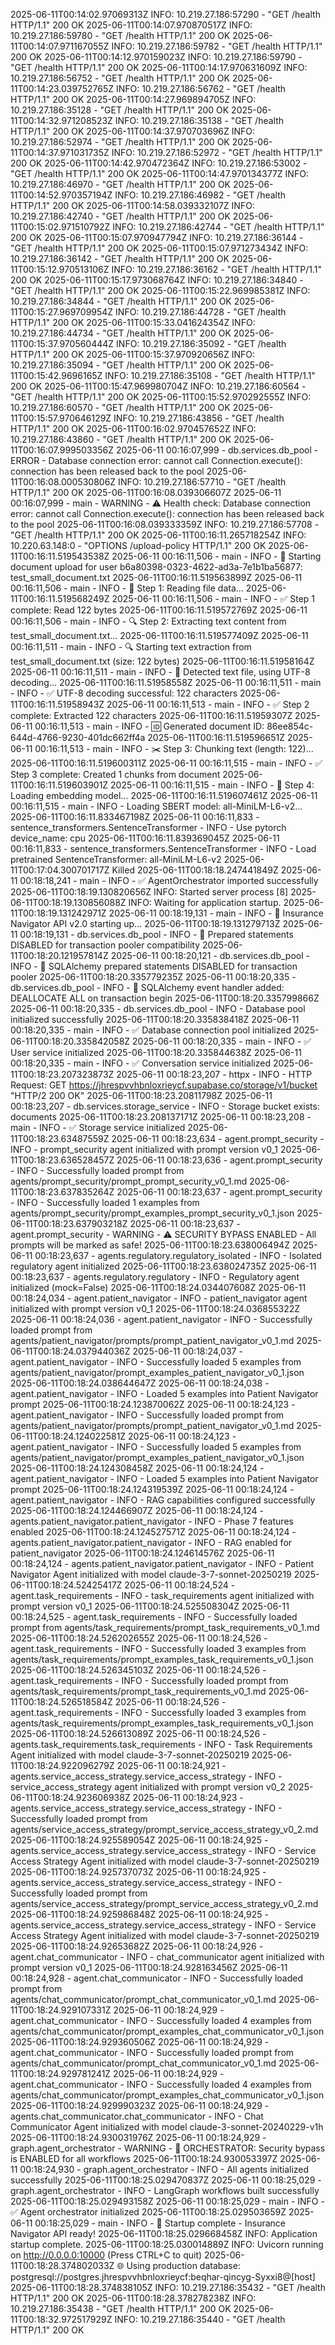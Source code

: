 2025-06-11T00:14:02.97069313Z INFO:     10.219.27.186:57290 - "GET /health HTTP/1.1" 200 OK
2025-06-11T00:14:07.970870517Z INFO:     10.219.27.186:59780 - "GET /health HTTP/1.1" 200 OK
2025-06-11T00:14:07.971167055Z INFO:     10.219.27.186:59782 - "GET /health HTTP/1.1" 200 OK
2025-06-11T00:14:12.970159023Z INFO:     10.219.27.186:59790 - "GET /health HTTP/1.1" 200 OK
2025-06-11T00:14:17.970631609Z INFO:     10.219.27.186:56752 - "GET /health HTTP/1.1" 200 OK
2025-06-11T00:14:23.039752765Z INFO:     10.219.27.186:56762 - "GET /health HTTP/1.1" 200 OK
2025-06-11T00:14:27.969894705Z INFO:     10.219.27.186:35128 - "GET /health HTTP/1.1" 200 OK
2025-06-11T00:14:32.971208523Z INFO:     10.219.27.186:35138 - "GET /health HTTP/1.1" 200 OK
2025-06-11T00:14:37.970703696Z INFO:     10.219.27.186:52974 - "GET /health HTTP/1.1" 200 OK
2025-06-11T00:14:37.971031735Z INFO:     10.219.27.186:52972 - "GET /health HTTP/1.1" 200 OK
2025-06-11T00:14:42.970472364Z INFO:     10.219.27.186:53002 - "GET /health HTTP/1.1" 200 OK
2025-06-11T00:14:47.970134377Z INFO:     10.219.27.186:46970 - "GET /health HTTP/1.1" 200 OK
2025-06-11T00:14:52.970357194Z INFO:     10.219.27.186:46982 - "GET /health HTTP/1.1" 200 OK
2025-06-11T00:14:58.039332107Z INFO:     10.219.27.186:42740 - "GET /health HTTP/1.1" 200 OK
2025-06-11T00:15:02.971510792Z INFO:     10.219.27.186:42744 - "GET /health HTTP/1.1" 200 OK
2025-06-11T00:15:07.970947794Z INFO:     10.219.27.186:36144 - "GET /health HTTP/1.1" 200 OK
2025-06-11T00:15:07.971273434Z INFO:     10.219.27.186:36142 - "GET /health HTTP/1.1" 200 OK
2025-06-11T00:15:12.970513106Z INFO:     10.219.27.186:36162 - "GET /health HTTP/1.1" 200 OK
2025-06-11T00:15:17.973068764Z INFO:     10.219.27.186:34840 - "GET /health HTTP/1.1" 200 OK
2025-06-11T00:15:22.969985381Z INFO:     10.219.27.186:34844 - "GET /health HTTP/1.1" 200 OK
2025-06-11T00:15:27.969709954Z INFO:     10.219.27.186:44728 - "GET /health HTTP/1.1" 200 OK
2025-06-11T00:15:33.041624354Z INFO:     10.219.27.186:44734 - "GET /health HTTP/1.1" 200 OK
2025-06-11T00:15:37.970560444Z INFO:     10.219.27.186:35092 - "GET /health HTTP/1.1" 200 OK
2025-06-11T00:15:37.970920656Z INFO:     10.219.27.186:35094 - "GET /health HTTP/1.1" 200 OK
2025-06-11T00:15:42.9696165Z INFO:     10.219.27.186:35108 - "GET /health HTTP/1.1" 200 OK
2025-06-11T00:15:47.969980704Z INFO:     10.219.27.186:60564 - "GET /health HTTP/1.1" 200 OK
2025-06-11T00:15:52.970292555Z INFO:     10.219.27.186:60570 - "GET /health HTTP/1.1" 200 OK
2025-06-11T00:15:57.970646129Z INFO:     10.219.27.186:43856 - "GET /health HTTP/1.1" 200 OK
2025-06-11T00:16:02.970457652Z INFO:     10.219.27.186:43860 - "GET /health HTTP/1.1" 200 OK
2025-06-11T00:16:07.999503356Z 2025-06-11 00:16:07,999 - db.services.db_pool - ERROR - Database connection error: cannot call Connection.execute(): connection has been released back to the pool
2025-06-11T00:16:08.000530806Z INFO:     10.219.27.186:57710 - "GET /health HTTP/1.1" 200 OK
2025-06-11T00:16:08.039306607Z 2025-06-11 00:16:07,999 - main - WARNING - ⚠️ Health check: Database connection error: cannot call Connection.execute(): connection has been released back to the pool
2025-06-11T00:16:08.039333359Z INFO:     10.219.27.186:57708 - "GET /health HTTP/1.1" 200 OK
2025-06-11T00:16:11.265718254Z INFO:     10.220.63.148:0 - "OPTIONS /upload-policy HTTP/1.1" 200 OK
2025-06-11T00:16:11.519543538Z 2025-06-11 00:16:11,506 - main - INFO - 🚀 Starting document upload for user b6a80398-0323-4622-ad3a-7e1b1ba56877: test_small_document.txt
2025-06-11T00:16:11.519563899Z 2025-06-11 00:16:11,506 - main - INFO - 📖 Step 1: Reading file data...
2025-06-11T00:16:11.519568249Z 2025-06-11 00:16:11,506 - main - INFO - ✅ Step 1 complete: Read 122 bytes
2025-06-11T00:16:11.519572769Z 2025-06-11 00:16:11,506 - main - INFO - 🔍 Step 2: Extracting text content from test_small_document.txt...
2025-06-11T00:16:11.519577409Z 2025-06-11 00:16:11,511 - main - INFO - 🔍 Starting text extraction from test_small_document.txt (size: 122 bytes)
2025-06-11T00:16:11.51958164Z 2025-06-11 00:16:11,511 - main - INFO - 📝 Detected text file, using UTF-8 decoding...
2025-06-11T00:16:11.51958558Z 2025-06-11 00:16:11,511 - main - INFO - ✅ UTF-8 decoding successful: 122 characters
2025-06-11T00:16:11.51958943Z 2025-06-11 00:16:11,513 - main - INFO - ✅ Step 2 complete: Extracted 122 characters
2025-06-11T00:16:11.51959307Z 2025-06-11 00:16:11,513 - main - INFO - 🆔 Generated document ID: 86ee854c-644d-4766-9230-401dc662ff4a
2025-06-11T00:16:11.519596651Z 2025-06-11 00:16:11,513 - main - INFO - ✂️  Step 3: Chunking text (length: 122)...
2025-06-11T00:16:11.519600311Z 2025-06-11 00:16:11,515 - main - INFO - ✅ Step 3 complete: Created 1 chunks from document
2025-06-11T00:16:11.519603901Z 2025-06-11 00:16:11,515 - main - INFO - 🧠 Step 4: Loading embedding model...
2025-06-11T00:16:11.519607461Z 2025-06-11 00:16:11,515 - main - INFO - Loading SBERT model: all-MiniLM-L6-v2...
2025-06-11T00:16:11.833467198Z 2025-06-11 00:16:11,833 - sentence_transformers.SentenceTransformer - INFO - Use pytorch device_name: cpu
2025-06-11T00:16:11.839369045Z 2025-06-11 00:16:11,833 - sentence_transformers.SentenceTransformer - INFO - Load pretrained SentenceTransformer: all-MiniLM-L6-v2
2025-06-11T00:17:04.300701717Z Killed
2025-06-11T00:18:18.247441849Z 2025-06-11 00:18:18,241 - main - INFO - ✅ AgentOrchestrator imported successfully
2025-06-11T00:18:19.130820656Z INFO:     Started server process [8]
2025-06-11T00:18:19.130856088Z INFO:     Waiting for application startup.
2025-06-11T00:18:19.131242971Z 2025-06-11 00:18:19,131 - main - INFO - 🚀 Insurance Navigator API v2.0 starting up...
2025-06-11T00:18:19.131279713Z 2025-06-11 00:18:19,131 - db.services.db_pool - INFO - 🔧 Prepared statements DISABLED for transaction pooler compatibility
2025-06-11T00:18:20.121957814Z 2025-06-11 00:18:20,121 - db.services.db_pool - INFO - 🔧 SQLAlchemy prepared statements DISABLED for transaction pooler
2025-06-11T00:18:20.335779235Z 2025-06-11 00:18:20,335 - db.services.db_pool - INFO - 🔧 SQLAlchemy event handler added: DEALLOCATE ALL on transaction begin
2025-06-11T00:18:20.335799866Z 2025-06-11 00:18:20,335 - db.services.db_pool - INFO - Database pool initialized successfully
2025-06-11T00:18:20.335838418Z 2025-06-11 00:18:20,335 - main - INFO - ✅ Database connection pool initialized
2025-06-11T00:18:20.335842058Z 2025-06-11 00:18:20,335 - main - INFO - ✅ User service initialized
2025-06-11T00:18:20.335844638Z 2025-06-11 00:18:20,335 - main - INFO - ✅ Conversation service initialized
2025-06-11T00:18:23.207323873Z 2025-06-11 00:18:23,207 - httpx - INFO - HTTP Request: GET https://jhrespvvhbnloxrieycf.supabase.co/storage/v1/bucket "HTTP/2 200 OK"
2025-06-11T00:18:23.20811798Z 2025-06-11 00:18:23,207 - db.services.storage_service - INFO - Storage bucket exists: documents
2025-06-11T00:18:23.208137171Z 2025-06-11 00:18:23,208 - main - INFO - ✅ Storage service initialized
2025-06-11T00:18:23.63487559Z 2025-06-11 00:18:23,634 - agent.prompt_security - INFO - prompt_security agent initialized with prompt version v0_1
2025-06-11T00:18:23.636528457Z 2025-06-11 00:18:23,636 - agent.prompt_security - INFO - Successfully loaded prompt from agents/prompt_security/prompt_prompt_security_v0_1.md
2025-06-11T00:18:23.637835264Z 2025-06-11 00:18:23,637 - agent.prompt_security - INFO - Successfully loaded 1 examples from agents/prompt_security/prompt_examples_prompt_security_v0_1.json
2025-06-11T00:18:23.637903218Z 2025-06-11 00:18:23,637 - agent.prompt_security - WARNING - ⚠️  SECURITY BYPASS ENABLED - All prompts will be marked as safe!
2025-06-11T00:18:23.638006494Z 2025-06-11 00:18:23,637 - agents.regulatory.regulatory_isolated - INFO - Isolated regulatory agent initialized
2025-06-11T00:18:23.638024735Z 2025-06-11 00:18:23,637 - agents.regulatory.regulatory - INFO - Regulatory agent initialized (mock=False)
2025-06-11T00:18:24.034407608Z 2025-06-11 00:18:24,034 - agent.patient_navigator - INFO - patient_navigator agent initialized with prompt version v0_1
2025-06-11T00:18:24.036855322Z 2025-06-11 00:18:24,036 - agent.patient_navigator - INFO - Successfully loaded prompt from agents/patient_navigator/prompts/prompt_patient_navigator_v0_1.md
2025-06-11T00:18:24.037944036Z 2025-06-11 00:18:24,037 - agent.patient_navigator - INFO - Successfully loaded 5 examples from agents/patient_navigator/prompt_examples_patient_navigator_v0_1.json
2025-06-11T00:18:24.038644647Z 2025-06-11 00:18:24,038 - agent.patient_navigator - INFO - Loaded 5 examples into Patient Navigator prompt
2025-06-11T00:18:24.123870062Z 2025-06-11 00:18:24,123 - agent.patient_navigator - INFO - Successfully loaded prompt from agents/patient_navigator/prompts/prompt_patient_navigator_v0_1.md
2025-06-11T00:18:24.124022581Z 2025-06-11 00:18:24,123 - agent.patient_navigator - INFO - Successfully loaded 5 examples from agents/patient_navigator/prompt_examples_patient_navigator_v0_1.json
2025-06-11T00:18:24.124308458Z 2025-06-11 00:18:24,124 - agent.patient_navigator - INFO - Loaded 5 examples into Patient Navigator prompt
2025-06-11T00:18:24.124319539Z 2025-06-11 00:18:24,124 - agent.patient_navigator - INFO - RAG capabilities configured successfully
2025-06-11T00:18:24.124466907Z 2025-06-11 00:18:24,124 - agents.patient_navigator.patient_navigator - INFO - Phase 7 features enabled
2025-06-11T00:18:24.124527571Z 2025-06-11 00:18:24,124 - agents.patient_navigator.patient_navigator - INFO - RAG enabled for patient_navigator
2025-06-11T00:18:24.124614576Z 2025-06-11 00:18:24,124 - agents.patient_navigator.patient_navigator - INFO - Patient Navigator Agent initialized with model claude-3-7-sonnet-20250219
2025-06-11T00:18:24.52425417Z 2025-06-11 00:18:24,524 - agent.task_requirements - INFO - task_requirements agent initialized with prompt version v0_1
2025-06-11T00:18:24.525508304Z 2025-06-11 00:18:24,525 - agent.task_requirements - INFO - Successfully loaded prompt from agents/task_requirements/prompt_task_requirements_v0_1.md
2025-06-11T00:18:24.526202655Z 2025-06-11 00:18:24,526 - agent.task_requirements - INFO - Successfully loaded 3 examples from agents/task_requirements/prompt_examples_task_requirements_v0_1.json
2025-06-11T00:18:24.526345103Z 2025-06-11 00:18:24,526 - agent.task_requirements - INFO - Successfully loaded prompt from agents/task_requirements/prompt_task_requirements_v0_1.md
2025-06-11T00:18:24.526518584Z 2025-06-11 00:18:24,526 - agent.task_requirements - INFO - Successfully loaded 3 examples from agents/task_requirements/prompt_examples_task_requirements_v0_1.json
2025-06-11T00:18:24.526613089Z 2025-06-11 00:18:24,526 - agents.task_requirements.task_requirements - INFO - Task Requirements Agent initialized with model claude-3-7-sonnet-20250219
2025-06-11T00:18:24.922096279Z 2025-06-11 00:18:24,921 - agents.service_access_strategy.service_access_strategy - INFO - service_access_strategy agent initialized with prompt version v0_2
2025-06-11T00:18:24.923606938Z 2025-06-11 00:18:24,923 - agents.service_access_strategy.service_access_strategy - INFO - Successfully loaded prompt from agents/service_access_strategy/prompt_service_access_strategy_v0_2.md
2025-06-11T00:18:24.925589054Z 2025-06-11 00:18:24,925 - agents.service_access_strategy.service_access_strategy - INFO - Service Access Strategy Agent initialized with model claude-3-7-sonnet-20250219
2025-06-11T00:18:24.925737073Z 2025-06-11 00:18:24,925 - agents.service_access_strategy.service_access_strategy - INFO - Successfully loaded prompt from agents/service_access_strategy/prompt_service_access_strategy_v0_2.md
2025-06-11T00:18:24.925986848Z 2025-06-11 00:18:24,925 - agents.service_access_strategy.service_access_strategy - INFO - Service Access Strategy Agent initialized with model claude-3-7-sonnet-20250219
2025-06-11T00:18:24.92653682Z 2025-06-11 00:18:24,926 - agent.chat_communicator - INFO - chat_communicator agent initialized with prompt version v0_1
2025-06-11T00:18:24.928163456Z 2025-06-11 00:18:24,928 - agent.chat_communicator - INFO - Successfully loaded prompt from agents/chat_communicator/prompt_chat_communicator_v0_1.md
2025-06-11T00:18:24.929107331Z 2025-06-11 00:18:24,929 - agent.chat_communicator - INFO - Successfully loaded 4 examples from agents/chat_communicator/prompt_examples_chat_communicator_v0_1.json
2025-06-11T00:18:24.929360506Z 2025-06-11 00:18:24,929 - agent.chat_communicator - INFO - Successfully loaded prompt from agents/chat_communicator/prompt_chat_communicator_v0_1.md
2025-06-11T00:18:24.929781241Z 2025-06-11 00:18:24,929 - agent.chat_communicator - INFO - Successfully loaded 4 examples from agents/chat_communicator/prompt_examples_chat_communicator_v0_1.json
2025-06-11T00:18:24.929990323Z 2025-06-11 00:18:24,929 - agents.chat_communicator.chat_communicator - INFO - Chat Communicator Agent initialized with model claude-3-sonnet-20240229-v1h
2025-06-11T00:18:24.930031976Z 2025-06-11 00:18:24,929 - graph.agent_orchestrator - WARNING - 🚫 ORCHESTRATOR: Security bypass is ENABLED for all workflows
2025-06-11T00:18:24.930053397Z 2025-06-11 00:18:24,930 - graph.agent_orchestrator - INFO - All agents initialized successfully
2025-06-11T00:18:25.029470837Z 2025-06-11 00:18:25,029 - graph.agent_orchestrator - INFO - LangGraph workflows built successfully
2025-06-11T00:18:25.029493158Z 2025-06-11 00:18:25,029 - main - INFO - ✅ Agent orchestrator initialized
2025-06-11T00:18:25.029503659Z 2025-06-11 00:18:25,029 - main - INFO - 🎉 Startup complete - Insurance Navigator API ready!
2025-06-11T00:18:25.029668458Z INFO:     Application startup complete.
2025-06-11T00:18:25.030014889Z INFO:     Uvicorn running on http://0.0.0.0:10000 (Press CTRL+C to quit)
2025-06-11T00:18:28.374802033Z 🌐 Using production database: postgresql://postgres.jhrespvvhbnloxrieycf:beqhar-qincyg-Syxxi8@[host]
2025-06-11T00:18:28.374838105Z INFO:     10.219.27.186:35432 - "GET /health HTTP/1.1" 200 OK
2025-06-11T00:18:28.378278238Z INFO:     10.219.27.186:35438 - "GET /health HTTP/1.1" 200 OK
2025-06-11T00:18:32.972517929Z INFO:     10.219.27.186:35440 - "GET /health HTTP/1.1" 200 OK